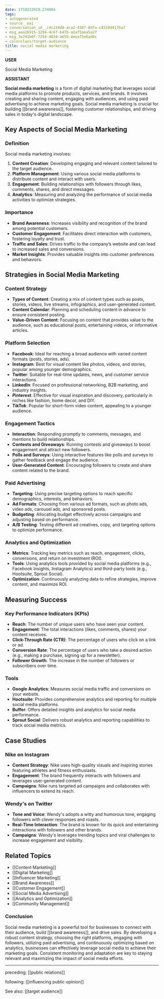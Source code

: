 ```yaml
---
date: 1718223919.274884
tags:
- autogenerated
- source__oai
- conversation_id__c4c224d8-aca2-4347-8dfa-c8310d417ba7
- msg_aaa26915-3294-4c6f-b47b-a2af5aea5a27
- msg_3a7d1b0f-7254-4034-a659-4eea75e6ad0c
- colorclass/target-audience
title: social media marketing
---
```


**USER**

Social Media Marketing


**ASSISTANT**

**Social media marketing** is a form of digital marketing that leverages social media platforms to promote products, services, and brands. It involves creating and sharing content, engaging with audiences, and using paid advertising to achieve marketing goals. Social media marketing is crucial for building [[brand awareness]], fostering customer relationships, and driving sales in today's digital landscape.

## Key Aspects of Social Media Marketing

### Definition

Social media marketing involves:
1. **Content Creation**: Developing engaging and relevant content tailored to the target audience.
2. **Platform Management**: Using various social media platforms to distribute content and interact with users.
3. **Engagement**: Building relationships with followers through likes, comments, shares, and direct messages.
4. **Analytics**: Measuring and analyzing the performance of social media activities to optimize strategies.

### Importance

- **Brand Awareness**: Increases visibility and recognition of the brand among potential customers.
- **Customer Engagement**: Facilitates direct interaction with customers, fostering loyalty and trust.
- **Traffic and Sales**: Drives traffic to the company’s website and can lead to increased sales and conversions.
- **Market Insights**: Provides valuable insights into customer preferences and behaviors.

## Strategies in Social Media Marketing

### Content Strategy

- **Types of Content**: Creating a mix of content types such as posts, stories, videos, live streams, infographics, and user-generated content.
- **Content Calendar**: Planning and scheduling content in advance to ensure consistent posting.
- **Value-Driven Content**: Focusing on content that provides value to the audience, such as educational posts, entertaining videos, or informative articles.

### Platform Selection

- **Facebook**: Ideal for reaching a broad audience with varied content formats (posts, stories, ads).
- **Instagram**: Best for visual content like photos, videos, and stories, popular among younger demographics.
- **Twitter**: Suitable for real-time updates, news, and customer service interactions.
- **LinkedIn**: Focused on professional networking, B2B marketing, and industry insights.
- **Pinterest**: Effective for visual inspiration and discovery, particularly in niches like fashion, home decor, and DIY.
- **TikTok**: Popular for short-form video content, appealing to a younger audience.

### Engagement Tactics

- **Interaction**: Responding promptly to comments, messages, and mentions to build relationships.
- **Contests and Giveaways**: Running contests and giveaways to boost engagement and attract new followers.
- **Polls and Surveys**: Using interactive features like polls and surveys to gather feedback and engage the audience.
- **User-Generated Content**: Encouraging followers to create and share content related to the brand.

### Paid Advertising

- **Targeting**: Using precise targeting options to reach specific demographics, interests, and behaviors.
- **Ad Formats**: Choosing from various ad formats, such as photo ads, video ads, carousel ads, and sponsored posts.
- **Budgeting**: Allocating budget effectively across campaigns and adjusting based on performance.
- **A/B Testing**: Testing different ad creatives, copy, and targeting options to optimize performance.

### Analytics and Optimization

- **Metrics**: Tracking key metrics such as reach, engagement, clicks, conversions, and return on investment (ROI).
- **Tools**: Using analytics tools provided by social media platforms (e.g., Facebook Insights, Instagram Analytics) and third-party tools (e.g., Hootsuite, Sprout Social).
- **Optimization**: Continuously analyzing data to refine strategies, improve content, and maximize ROI.

## Measuring Success

### Key Performance Indicators (KPIs)

- **Reach**: The number of unique users who have seen your content.
- **Engagement**: The total interactions (likes, comments, shares) your content receives.
- **Click-Through Rate (CTR)**: The percentage of users who click on a link or ad.
- **Conversion Rate**: The percentage of users who take a desired action (e.g., making a purchase, signing up for a newsletter).
- **Follower Growth**: The increase in the number of followers or subscribers over time.

### Tools

- **Google Analytics**: Measures social media traffic and conversions on your website.
- **Hootsuite**: Provides comprehensive analytics and reporting for multiple social media platforms.
- **Buffer**: Offers detailed insights and analytics for social media performance.
- **Sprout Social**: Delivers robust analytics and reporting capabilities to track social media metrics.

## Case Studies

### Nike on Instagram

- **Content Strategy**: Nike uses high-quality visuals and inspiring stories featuring athletes and fitness enthusiasts.
- **Engagement**: The brand frequently interacts with followers and leverages user-generated content.
- **Campaigns**: Nike runs targeted ad campaigns and collaborates with influencers to extend its reach.

### Wendy's on Twitter

- **Tone and Voice**: Wendy's adopts a witty and humorous tone, engaging followers with clever responses and roasts.
- **Real-Time Interaction**: The brand is known for its quick and entertaining interactions with followers and other brands.
- **Campaigns**: Wendy's leverages trending topics and viral challenges to increase engagement and visibility.

## Related Topics

- [[Content Marketing]]
- [[Digital Marketing]]
- [[Influencer Marketing]]
- [[Brand Awareness]]
- [[Customer Engagement]]
- [[Social Media Advertising]]
- [[Analytics and Optimization]]
- [[Community Management]]

### Conclusion

Social media marketing is a powerful tool for businesses to connect with their audience, build [[brand awareness]], and drive sales. By developing a robust content strategy, choosing the right platforms, engaging with followers, utilizing paid advertising, and continuously optimizing based on analytics, businesses can effectively leverage social media to achieve their marketing goals. Consistent monitoring and adaptation are key to staying relevant and maximizing the impact of social media efforts.


---

preceding: [[public relations]]  


following: [[influencing public opinion]]

See also: [[target audience]]